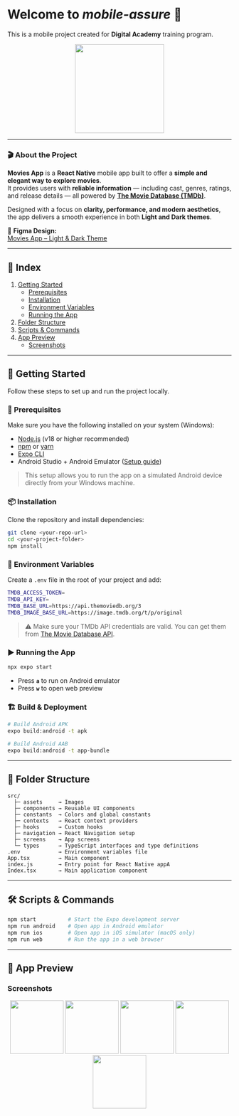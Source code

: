 
# Welcome to _mobile-assure_ 📱

This is a mobile project created for **Digital Academy** training program.

<p align="center">
  <img src="https://tse4.mm.bing.net/th/id/OIP.rlM39EHU1JE8Q-UMBkpGiAAAAA?rs=1&pid=ImgDetMain&o=7&rm=3" width="200"/>
</p>

---

### 🎬 About the Project

**Movies App** is a **React Native** mobile app built to offer a **simple and elegant way to explore movies**.  
It provides users with **reliable information** — including cast, genres, ratings, and release details — all powered by [**The Movie Database (TMDb)**](https://www.themoviedb.org/).  

Designed with a focus on **clarity, performance, and modern aesthetics**, the app delivers a smooth experience in both **Light and Dark themes**.  

🎨 **Figma Design:**  
[Movies App – Light & Dark Theme](https://www.figma.com/design/ku48eB0asVO5bmJFPDEGOD/Movies-mobile-app-home---Light---Dark--Community-?node-id=203-1309&p=f&t=uSFdgiceMk50ZV8B)

---

## 📑 Index
1. [Getting Started](#-getting-started)
   - [Prerequisites](#-prerequisites)
   - [Installation](#-installation)
   - [Environment Variables](#-environment-variables)
   - [Running the App](#-running-the-app)
2. [Folder Structure](#folder-structure)
3. [Scripts & Commands](#scripts--commands)
4. [App Preview](#app-preview)
   - [Screenshots](#screenshots)

---

## 🚀 Getting Started

Follow these steps to set up and run the project locally.

### 🧩 Prerequisites
Make sure you have the following installed on your system (Windows):

- [Node.js](https://nodejs.org/) (v18 or higher recommended)
- [npm](https://www.npmjs.com/) or [yarn](https://yarnpkg.com/)
- [Expo CLI](https://docs.expo.dev/get-started/installation/)
- Android Studio + Android Emulator ([Setup guide](https://docs.expo.dev/get-started/set-up-your-environment/?mode=development-build&platform=android&device=simulated))

> This setup allows you to run the app on a simulated Android device directly from your Windows machine.

### 📦 Installation
Clone the repository and install dependencies:

```bash
git clone <your-repo-url>
cd <your-project-folder>
npm install
```

### 🔑 Environment Variables
Create a `.env` file in the root of your project and add:

```bash
TMDB_ACCESS_TOKEN=
TMDB_API_KEY=
TMDB_BASE_URL=https://api.themoviedb.org/3
TMDB_IMAGE_BASE_URL=https://image.tmdb.org/t/p/original
```

> ⚠️ Make sure your TMDb API credentials are valid. You can get them from [The Movie Database API](https://www.themoviedb.org/settings/api).

### ▶️ Running the App
```bash
npx expo start
```

- Press **`a`** to run on Android emulator  
- Press **`w`** to open web preview  

### 🏗 Build & Deployment
```bash
# Build Android APK
expo build:android -t apk

# Build Android AAB
expo build:android -t app-bundle
```

---

## 📁 Folder Structure

```
src/
  ├─ assets     → Images
  ├─ components → Reusable UI components
  ├─ constants  → Colors and global constants
  ├─ contexts   → React context providers
  ├─ hooks      → Custom hooks
  ├─ navigation → React Navigation setup
  ├─ screens    → App screens
  └─ types      → TypeScript interfaces and type definitions
.env            → Environment variables file
App.tsx         → Main component
index.js        → Entry point for React Native appA
Index.tsx       → Main application component
```

---

## 🛠 Scripts & Commands

```bash
npm start          # Start the Expo development server
npm run android    # Open app in Android emulator
npm run ios        # Open app in iOS simulator (macOS only)
npm run web        # Run the app in a web browser
```

---

## 📱 App Preview

### Screenshots

<p align="center">
  <img src="https://i.imgur.com/VuwzmnM.png" width="120"/>
  <img src="https://i.imgur.com/Joh3Q0P.png" width="120"/>
  <img src="https://i.imgur.com/DAapV4o.png" width="120"/>
  <img src="https://i.imgur.com/Dmp8qGf.png" width="120"/>
  <img src="https://i.imgur.com/VNzXeLX.png" width="120"/>
</p>
